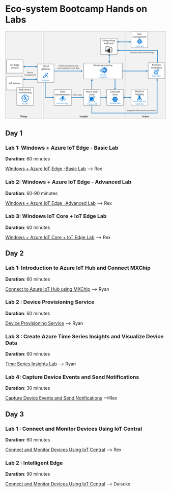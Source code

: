 # Eco-system Bootcamp Hands on Labs

![Imported Script](images/ref_architecture.png "Header Image")

## Day 1

### Lab 1: Windows + Azure IoT Edge - Basic Lab

**Duration**: 60 minutes

[Windows + Azure IoT Edge -Basic Lab](Day1-HOL1.md)  --> Rex


### Lab 2: Windows + Azure IoT Edge - Advanced Lab

**Duration**: 60-90 minutes

[Windows + Azure IoT Edge -Advanced Lab](Day1-HOL2.md) --> Rex

### Lab 3: Windows IoT Core + IoT Edge Lab

**Duration**: 60 minutes

[Windows + Azure IoT Core + IoT Edge Lab](Day1-HOL3.md) --> Rex

## Day 2

### Lab 1: Introduction to Azure IoT Hub and Connect MXChip

**Duration**: 60 minutes

[Connect to Azure IoT Hub using MXChip](Day2-HOL1.md) --> Ryan 
<!-- [Azure IoTHub with MXChip](https://github.com/Azure-Samples/azureiotlabs/blob/master/IoTHub/README.md) -->

### Lab 2 : Device Provisioning Service 

**Duration**: 60 minutes

[Device Provisioning Service](Day2-HOL2.md) --> Ryan 

### Lab 3 : Create Azure Time Series Insights and Visualize Device Data

**Duration**: 60 minutes

[Time Series Insights Lab](Day2-HOL3.md) --> Ryan

### Lab 4: Capture Device Events and Send Notifications

**Duration**: 30 minutes

[Capture Device Events and Send Notifications](https://github.com/Azure-Samples/azureiotlabs/blob/master/EventGrid/README.md) -->Rex





## Day 3

### Lab 1 : Connect and Monitor Devices Using IoT Central  

**Duration**: 60 minutes

[Connect and Monitor Devices Using IoT Central](https://docs.microsoft.com/en-us/azure/iot-central/howto-connect-devkit) --> Rex

### Lab 2 : Intelligent Edge  

**Duration**: 90 minutes

[Connect and Monitor Devices Using IoT Central](https://docs.microsoft.com/en-us/azure/iot-central/howto-connect-devkit) --> Daisuke
